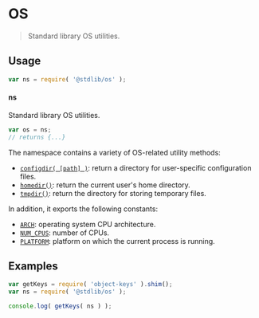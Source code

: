 <!--

@license Apache-2.0

Copyright (c) 2018 The Stdlib Authors.

Licensed under the Apache License, Version 2.0 (the "License");
you may not use this file except in compliance with the License.
You may obtain a copy of the License at

   http://www.apache.org/licenses/LICENSE-2.0

Unless required by applicable law or agreed to in writing, software
distributed under the License is distributed on an "AS IS" BASIS,
WITHOUT WARRANTIES OR CONDITIONS OF ANY KIND, either express or implied.
See the License for the specific language governing permissions and
limitations under the License.

-->

# OS

> Standard library OS utilities.

<section class="usage">

## Usage

```javascript
var ns = require( '@stdlib/os' );
```

#### ns

Standard library OS utilities.

```javascript
var os = ns;
// returns {...}
```

The namespace contains a variety of OS-related utility methods:

<!-- <toc pattern="*" ignore="+(arch|num-cpus|platform)" > -->

<div class="namespace-toc">

-   <span class="signature">[`configdir( [path] )`][@stdlib/os/configdir]</span><span class="delimiter">: </span><span class="description">return a directory for user-specific configuration files.</span>
-   <span class="signature">[`homedir()`][@stdlib/os/homedir]</span><span class="delimiter">: </span><span class="description">return the current user's home directory.</span>
-   <span class="signature">[`tmpdir()`][@stdlib/os/tmpdir]</span><span class="delimiter">: </span><span class="description">return the directory for storing temporary files.</span>

</div>

<!-- </toc> -->

In addition, it exports the following constants:

<!-- <toc pattern="+(arch|num-cpus|platform)" > -->

<div class="namespace-toc">

-   <span class="signature">[`ARCH`][@stdlib/os/arch]</span><span class="delimiter">: </span><span class="description">operating system CPU architecture.</span>
-   <span class="signature">[`NUM_CPUS`][@stdlib/os/num-cpus]</span><span class="delimiter">: </span><span class="description">number of CPUs.</span>
-   <span class="signature">[`PLATFORM`][@stdlib/os/platform]</span><span class="delimiter">: </span><span class="description">platform on which the current process is running.</span>

</div>

<!-- </toc> -->

</section>

<!-- /.usage -->

<section class="examples">

## Examples

<!-- TODO: better examples -->

<!-- eslint no-undef: "error" -->

```javascript
var getKeys = require( 'object-keys' ).shim();
var ns = require( '@stdlib/os' );

console.log( getKeys( ns ) );
```

</section>

<!-- /.examples -->

<section class="links">

<!-- <toc-links> -->

[@stdlib/os/arch]: https://github.com/stdlib-js/stdlib/tree/develop/lib/node_modules/%40stdlib/os/arch

[@stdlib/os/num-cpus]: https://github.com/stdlib-js/stdlib/tree/develop/lib/node_modules/%40stdlib/os/num-cpus

[@stdlib/os/platform]: https://github.com/stdlib-js/stdlib/tree/develop/lib/node_modules/%40stdlib/os/platform

[@stdlib/os/configdir]: https://github.com/stdlib-js/stdlib/tree/develop/lib/node_modules/%40stdlib/os/configdir

[@stdlib/os/homedir]: https://github.com/stdlib-js/stdlib/tree/develop/lib/node_modules/%40stdlib/os/homedir

[@stdlib/os/tmpdir]: https://github.com/stdlib-js/stdlib/tree/develop/lib/node_modules/%40stdlib/os/tmpdir

<!-- </toc-links> -->

</section>

<!-- /.links -->
